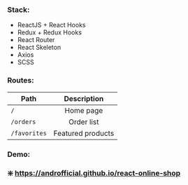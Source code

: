 ### Stack:
* ReactJS + React Hooks
* Redux + Redux Hooks
* React Router 
* React Skeleton
* Axios
* SCSS

### Routes:
| Path         | Description       |
|--------------|:-----------------:|
| `/`          | Home page         |
| `/orders`    | Order list        |
| `/favorites` | Featured products |

### Demo:
### :sparkle: https://androfficial.github.io/react-online-shop
